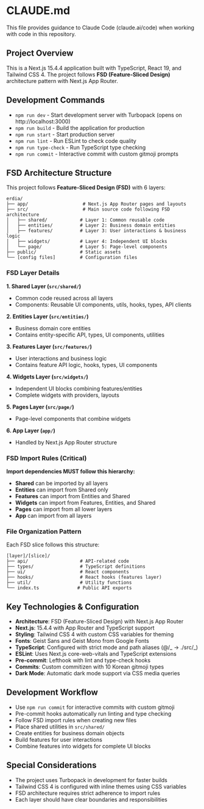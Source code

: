 # CLAUDE.md

This file provides guidance to Claude Code (claude.ai/code) when working with code in this repository.

## Project Overview

This is a Next.js 15.4.4 application built with TypeScript, React 19, and Tailwind CSS 4. The project follows **FSD (Feature-Sliced Design)** architecture pattern with Next.js App Router.

## Development Commands

- `npm run dev` - Start development server with Turbopack (opens on http://localhost:3000)
- `npm run build` - Build the application for production
- `npm run start` - Start production server
- `npm run lint` - Run ESLint to check code quality
- `npm run type-check` - Run TypeScript type checking
- `npm run commit` - Interactive commit with custom gitmoji prompts

## FSD Architecture Structure

This project follows **Feature-Sliced Design (FSD)** with 6 layers:

```
erdia/
├── app/                    # Next.js App Router pages and layouts
├── src/                    # Main source code following FSD architecture
│   ├── shared/            # Layer 1: Common reusable code
│   ├── entities/          # Layer 2: Business domain entities
│   ├── features/          # Layer 3: User interactions & business logic
│   ├── widgets/           # Layer 4: Independent UI blocks
│   └── page/              # Layer 5: Page-level components
├── public/                # Static assets
└── [config files]         # Configuration files
```

### FSD Layer Details

**1. Shared Layer (`src/shared/`)**

- Common code reused across all layers
- Components: Reusable UI components, utils, hooks, types, API clients

**2. Entities Layer (`src/entities/`)**

- Business domain core entities
- Contains entity-specific API, types, UI components, utilities

**3. Features Layer (`src/features/`)**

- User interactions and business logic
- Contains feature API logic, hooks, types, UI components

**4. Widgets Layer (`src/widgets/`)**

- Independent UI blocks combining features/entities
- Complete widgets with providers, layouts

**5. Pages Layer (`src/page/`)**

- Page-level components that combine widgets

**6. App Layer (`app/`)**

- Handled by Next.js App Router structure

### FSD Import Rules (Critical)

**Import dependencies MUST follow this hierarchy:**

- **Shared** can be imported by all layers
- **Entities** can import from Shared only
- **Features** can import from Entities and Shared
- **Widgets** can import from Features, Entities, and Shared
- **Pages** can import from all lower layers
- **App** can import from all layers

### File Organization Pattern

Each FSD slice follows this structure:

```
[layer]/[slice]/
├── api/                   # API-related code
├── types/                 # TypeScript definitions
├── ui/                    # React components
├── hooks/                 # React hooks (features layer)
├── util/                  # Utility functions
└── index.ts              # Public API exports
```

## Key Technologies & Configuration

- **Architecture**: FSD (Feature-Sliced Design) with Next.js App Router
- **Next.js**: 15.4.4 with App Router and TypeScript support
- **Styling**: Tailwind CSS 4 with custom CSS variables for theming
- **Fonts**: Geist Sans and Geist Mono from Google Fonts
- **TypeScript**: Configured with strict mode and path aliases (@/_ -> ./src/_)
- **ESLint**: Uses Next.js core-web-vitals and TypeScript extensions
- **Pre-commit**: Lefthook with lint and type-check hooks
- **Commits**: Custom commitizen with 10 Korean gitmoji types
- **Dark Mode**: Automatic dark mode support via CSS media queries

## Development Workflow

- Use `npm run commit` for interactive commits with custom gitmoji
- Pre-commit hooks automatically run linting and type checking
- Follow FSD import rules when creating new files
- Place shared utilities in `src/shared/`
- Create entities for business domain objects
- Build features for user interactions
- Combine features into widgets for complete UI blocks

## Special Considerations

- The project uses Turbopack in development for faster builds
- Tailwind CSS 4 is configured with inline themes using CSS variables
- FSD architecture requires strict adherence to import rules
- Each layer should have clear boundaries and responsibilities
